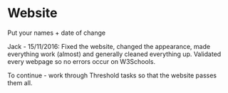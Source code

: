 # Website
Put your names + date of change

Jack - 15/11/2016: 
Fixed the website, changed the appearance, made everything work (almost) and generally cleaned everything up.
Validated every webpage so no errors occur on W3Schools. 

To continue - work through Threshold tasks so that the website passes them all. 
